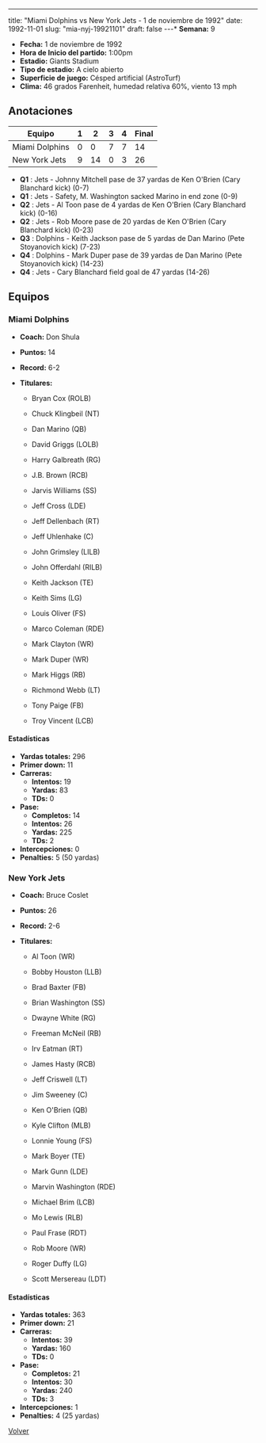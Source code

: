 ---
title: "Miami Dolphins vs New York Jets - 1 de noviembre de 1992"
date: 1992-11-01
slug: "mia-nyj-19921101"
draft: false
---* **Semana:** 9
* **Fecha:** 1 de noviembre de 1992
* **Hora de Inicio del partido:** 1:00pm
* **Estadio:** Giants Stadium
* **Tipo de estadio:** A cielo abierto
* **Superficie de juego:** Césped artificial (AstroTurf)
* **Clima:** 46 grados Farenheit, humedad relativa 60%, viento 13 mph




## Anotaciones
| Equipo | 1 | 2 | 3 | 4 | Final |
|--------|---|---|---|---|-------|
| Miami Dolphins  | 0 | 0 | 7 | 7  | 14 |
| New York Jets  | 9 | 14 | 0 | 3  | 26 |
* **Q1** : Jets - Johnny Mitchell pase de 37 yardas de Ken O'Brien (Cary Blanchard kick) (0-7)
* **Q1** : Jets - Safety, M. Washington sacked Marino in end zone (0-9)
* **Q2** : Jets - Al Toon pase de 4 yardas de Ken O'Brien (Cary Blanchard kick) (0-16)
* **Q2** : Jets - Rob Moore pase de 20 yardas de Ken O'Brien (Cary Blanchard kick) (0-23)
* **Q3** : Dolphins - Keith Jackson pase de 5 yardas de Dan Marino (Pete Stoyanovich kick) (7-23)
* **Q4** : Dolphins - Mark Duper pase de 39 yardas de Dan Marino (Pete Stoyanovich kick) (14-23)
* **Q4** : Jets - Cary Blanchard field goal de 47 yardas (14-26)


## Equipos


### Miami Dolphins
* **Coach:** Don Shula
* **Puntos:** 14
* **Record:** 6-2
* **Titulares:** 

  * Bryan Cox (ROLB) 

  * Chuck Klingbeil (NT) 

  * Dan Marino (QB) 

  * David Griggs (LOLB) 

  * Harry Galbreath (RG) 

  * J.B. Brown (RCB) 

  * Jarvis Williams (SS) 

  * Jeff Cross (LDE) 

  * Jeff Dellenbach (RT) 

  * Jeff Uhlenhake (C) 

  * John Grimsley (LILB) 

  * John Offerdahl (RILB) 

  * Keith Jackson (TE) 

  * Keith Sims (LG) 

  * Louis Oliver (FS) 

  * Marco Coleman (RDE) 

  * Mark Clayton (WR) 

  * Mark Duper (WR) 

  * Mark Higgs (RB) 

  * Richmond Webb (LT) 

  * Tony Paige (FB) 

  * Troy Vincent (LCB) 

#### Estadísticas
* **Yardas totales:** 296
* **Primer down:** 11
* **Carreras:**
  * **Intentos:** 19
  * **Yardas:** 83
  * **TDs:** 0
* **Pase:**
  * **Completos:** 14
  * **Intentos:** 26
  * **Yardas:** 225
  * **TDs:** 2
* **Intercepciones:** 0
* **Penalties:** 5 (50 yardas)

### New York Jets
* **Coach:** Bruce Coslet
* **Puntos:** 26
* **Record:** 2-6
* **Titulares:** 

  * Al Toon (WR) 

  * Bobby Houston (LLB) 

  * Brad Baxter (FB) 

  * Brian Washington (SS) 

  * Dwayne White (RG) 

  * Freeman McNeil (RB) 

  * Irv Eatman (RT) 

  * James Hasty (RCB) 

  * Jeff Criswell (LT) 

  * Jim Sweeney (C) 

  * Ken O'Brien (QB) 

  * Kyle Clifton (MLB) 

  * Lonnie Young (FS) 

  * Mark Boyer (TE) 

  * Mark Gunn (LDE) 

  * Marvin Washington (RDE) 

  * Michael Brim (LCB) 

  * Mo Lewis (RLB) 

  * Paul Frase (RDT) 

  * Rob Moore (WR) 

  * Roger Duffy (LG) 

  * Scott Mersereau (LDT) 

#### Estadísticas
* **Yardas totales:** 363
* **Primer down:** 21
* **Carreras:**
  * **Intentos:** 39
  * **Yardas:** 160
  * **TDs:** 0
* **Pase:**
  * **Completos:** 21
  * **Intentos:** 30
  * **Yardas:** 240
  * **TDs:** 3
* **Intercepciones:** 1
* **Penalties:** 4 (25 yardas)


[Volver](/historia/1992)
